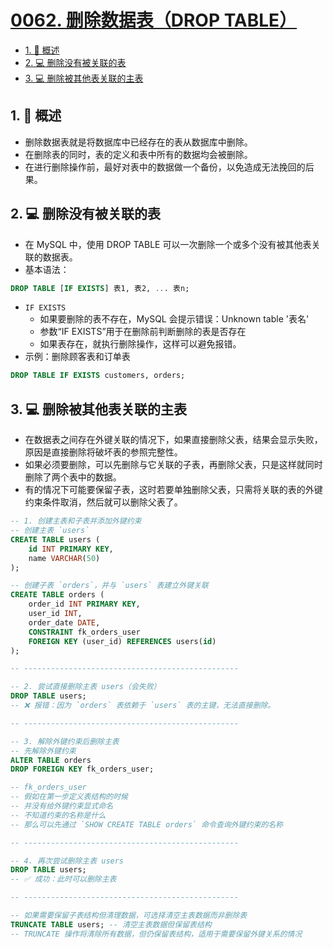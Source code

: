 # [0062. 删除数据表（DROP TABLE）](https://github.com/tnotesjs/TNotes.sql/tree/main/notes/0062.%20%E5%88%A0%E9%99%A4%E6%95%B0%E6%8D%AE%E8%A1%A8%EF%BC%88DROP%20TABLE%EF%BC%89)

<!-- region:toc -->

- [1. 📝 概述](#1--概述)
- [2. 💻 删除没有被关联的表](#2--删除没有被关联的表)
- [3. 💻 删除被其他表关联的主表](#3--删除被其他表关联的主表)

<!-- endregion:toc -->

## 1. 📝 概述

- 删除数据表就是将数据库中已经存在的表从数据库中删除。
- 在删除表的同时，表的定义和表中所有的数据均会被删除。
- 在进行删除操作前，最好对表中的数据做一个备份，以免造成无法挽回的后果。

## 2. 💻 删除没有被关联的表

- 在 MySQL 中，使用 DROP TABLE 可以一次删除一个或多个没有被其他表关联的数据表。
- 基本语法：

```sql
DROP TABLE [IF EXISTS] 表1, 表2, ... 表n;
```

- `IF EXISTS`
  - 如果要删除的表不存在，MySQL 会提示错误：Unknown table '表名'
  - 参数“IF EXISTS”用于在删除前判断删除的表是否存在
  - 如果表存在，就执行删除操作，这样可以避免报错。
- 示例：删除顾客表和订单表

```sql
DROP TABLE IF EXISTS customers, orders;
```

## 3. 💻 删除被其他表关联的主表

- 在数据表之间存在外键关联的情况下，如果直接删除父表，结果会显示失败，原因是直接删除将破坏表的参照完整性。
- 如果必须要删除，可以先删除与它关联的子表，再删除父表，只是这样就同时删除了两个表中的数据。
- 有的情况下可能要保留子表，这时若要单独删除父表，只需将关联的表的外键约束条件取消，然后就可以删除父表了。

```sql
-- 1. 创建主表和子表并添加外键约束
-- 创建主表 `users`
CREATE TABLE users (
    id INT PRIMARY KEY,
    name VARCHAR(50)
);

-- 创建子表 `orders`，并与 `users` 表建立外键关联
CREATE TABLE orders (
    order_id INT PRIMARY KEY,
    user_id INT,
    order_date DATE,
    CONSTRAINT fk_orders_user
    FOREIGN KEY (user_id) REFERENCES users(id)
);

-- ------------------------------------------------

-- 2. 尝试直接删除主表 users（会失败）
DROP TABLE users;
-- ❌ 报错：因为 `orders` 表依赖于 `users` 表的主键，无法直接删除。

-- ------------------------------------------------

-- 3. 解除外键约束后删除主表
-- 先解除外键约束
ALTER TABLE orders
DROP FOREIGN KEY fk_orders_user;

-- fk_orders_user
-- 假如在第一步定义表结构的时候
-- 并没有给外键约束显式命名
-- 不知道约束的名称是什么
-- 那么可以先通过 `SHOW CREATE TABLE orders` 命令查询外键约束的名称

-- ------------------------------------------------

-- 4. 再次尝试删除主表 users
DROP TABLE users;
-- ✅ 成功：此时可以删除主表

-- ------------------------------------------------

-- 如果需要保留子表结构但清理数据，可选择清空主表数据而非删除表
TRUNCATE TABLE users; -- 清空主表数据但保留表结构
-- TRUNCATE 操作将清除所有数据，但仍保留表结构，适用于需要保留外键关系的情况
```
